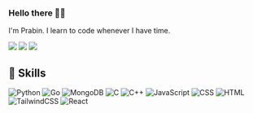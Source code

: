### Hello there 👋🏻

I'm Prabin. I learn to code whenever I have time.

<!---
<p><img
 align="left" 
src="https://github-readme-stats.vercel.app/api/top-langs/?username=prabinb19&langs_count=12&layout=donut"
 alt="prabinb19" /></p> */
-->
<!--
<p>&nbsp;<img 
align="center" 
src="https://github-readme-stats.vercel.app/api?username=prabinb19&show_icons=true&locale=en"
 alt="prabinb19" /></p>
 -->
<!--<p
 align="left"> <a 
href="https://github.com/ryo-ma/github-profile-trophy"><img 
src="https://github-profile-trophy.vercel.app/?username=prabinb19" 
alt="prabinb19" /></a> </p>
-->

![](http://github-profile-summary-cards.vercel.app/api/cards/profile-details?username=prabinb19&theme=dracula)
![](http://github-profile-summary-cards.vercel.app/api/cards/stats?username=prabinb19&theme=dracula)
![](http://github-profile-summary-cards.vercel.app/api/cards/productive-time?username=prabinb19&theme=dracula&utcOffset=-6)

## 💼 Skills

![Python](https://img.shields.io/badge/python-3670A0?style=for-the-badge&logo=python&logoColor=ffdd54)
![Go](https://img.shields.io/badge/go-%2300ADD8.svg?style=for-the-badge&logo=go&logoColor=white)
![MongoDB](https://img.shields.io/badge/MongoDB-%234ea94b.svg?style=for-the-badge&logo=mongodb&logoColor=white)
![C](https://img.shields.io/badge/-C-A8B9CC?style=for-the-badge&logo=c&logoColor=white)
![C++](https://img.shields.io/badge/c++-%2300599C.svg?style=for-the-badge&logo=c%2B%2B&logoColor=white)
![JavaScript](https://img.shields.io/badge/-JavaScript-F7DF1E?style=for-the-badge&logo=javascript&logoColor=black)
![CSS](https://img.shields.io/badge/-CSS-1572B6?style=for-the-badge&logo=css3&logoColor=white)
![HTML](https://img.shields.io/badge/-HTML-E34F26?style=for-the-badge&logo=html5&logoColor=white)
![TailwindCSS](https://img.shields.io/badge/tailwindcss-%2338B2AC.svg?style=for-the-badge&logo=tailwind-css&logoColor=white)
![React](https://img.shields.io/badge/-ReactJs-61DAFB?logo=react&logoColor=white&style=for-the-badge)
